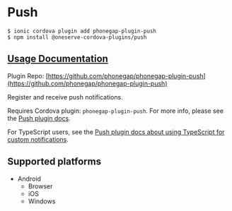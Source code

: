 # Push

```
$ ionic cordova plugin add phonegap-plugin-push
$ npm install @oneserve-cordova-plugins/push
```

## [Usage Documentation](https://oneserve.gitbook.io/oneserve-cordova-plugins/plugins/push/)

Plugin Repo: [https://github.com/phonegap/phonegap-plugin-push](https://github.com/phonegap/phonegap-plugin-push)

Register and receive push notifications.

Requires Cordova plugin: `phonegap-plugin-push`. For more info, please see the [Push plugin docs](https://github.com/phonegap/phonegap-plugin-push).

For TypeScript users, see the [Push plugin docs about using TypeScript for custom notifications](https://github.com/phonegap/phonegap-plugin-push/blob/master/docs/TYPESCRIPT.md).

## Supported platforms

- Android
  - Browser
  - iOS
  - Windows
  


